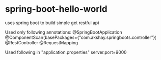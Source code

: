 # spring-boot-hello-world
uses spring boot to build simple get restful api

Used only following annotations:
@SpringBootApplication
@ComponentScan(basePackages={"com.akshay.springboots.controller"})
@RestController
@RequestMapping

Used following in "application.properties"
server.port=9000
